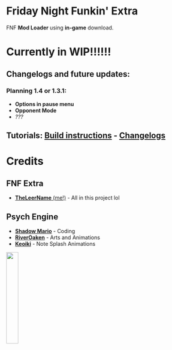 # Friday Night Funkin' Extra
FNF **Mod Loader** using **in-game** download.

# Currently in WIP!!!!!!

## Changelogs and future updates:
### Planning 1.4 or 1.3.1:
- **Options in pause menu**
- **Opponent Mode**
- *???*

## Tutorials: [Build instructions](art/docs/building.md) - [Changelogs](art/docs/changelogs.md)

# Credits
## FNF Extra
* [**TheLeerName** (me!)](https://github.com/TheLeerName) - All in this project lol
## Psych Engine
* [**Shadow Mario**](https://twitter.com/Shadow_Mario_) - Coding
* [**RiverOaken**](https://twitter.com/RiverOaken) - Arts and Animations
* [**Keoiki**](https://twitter.com/Keoiki_) - Note Splash Animations

<img src="https://user-images.githubusercontent.com/85291330/140801284-4bf80649-49d3-4c31-a0ae-390bb70c580b.png" width="25%"/>